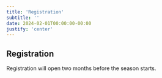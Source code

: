 ```yaml
---
title: 'Registration'
subtitle: ''
date: 2024-02-01T00:00:00-00:00
justify: 'center'
---
```


## Registration

Registration will open two months before the season starts.